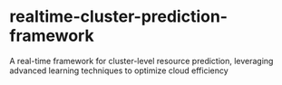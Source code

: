 # realtime-cluster-prediction-framework
A real-time framework for cluster-level resource prediction, leveraging advanced learning techniques to optimize cloud efficiency
